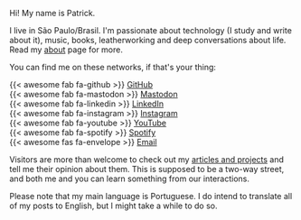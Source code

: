 Hi! My name is Patrick.

I live in São Paulo/Brasil. I'm passionate about technology (I study and write about it), music, books, leatherworking and deep conversations about life. Read my [about](/en/about) page for more.

You can find me on these networks, if that's your thing:

{{< awesome fab fa-github >}} [GitHub](https://github.com/pckcml)  
{{< awesome fab fa-mastodon >}} [Mastodon](https://mastodon.social/@patrickcamillo)  
{{< awesome fab fa-linkedin >}} [LinkedIn](https://www.linkedin.com/in/patrickcamillo/)  
{{< awesome fab fa-instagram >}} [Instagram](https://www.instagram.com/patrickcamillo_/)  
{{< awesome fab fa-youtube >}} [YouTube](https://www.youtube.com/c/PatrickCamillo)  
{{< awesome fab fa-spotify >}} [Spotify](https://open.spotify.com/user/31nk7asusyvagli4tqubzad3755y)  
{{< awesome fas fa-envelope >}} [Email](mailto:patrick.camillo@outlook.com)  

Visitors are more than welcome to check out my [articles and projects](/en/blog) and tell me their opinion about them. This is supposed to be a two-way street, and both me and you can learn something from our interactions.

Please note that my main language is Portuguese. I do intend to translate all of my posts to English, but I might take a while to do so.